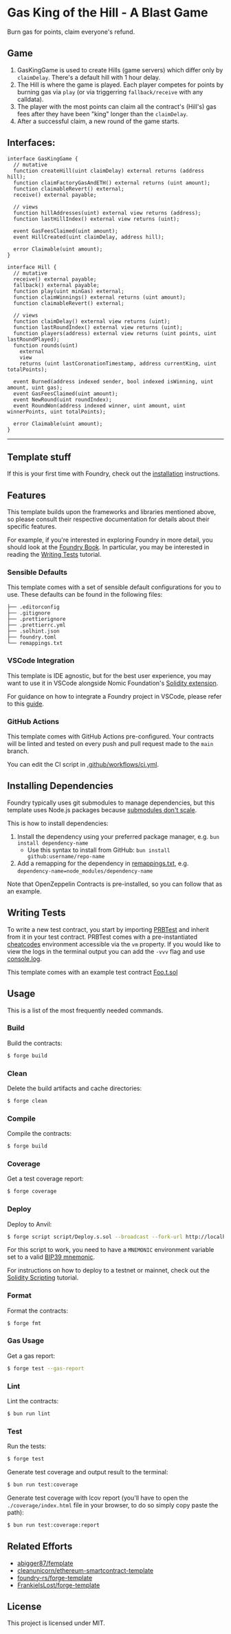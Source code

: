 # Gas King of the Hill - A Blast Game

Burn gas for points, claim everyone's refund.

## Game

1. GasKingGame is used to create Hills (game servers) which differ only by `claimDelay`. There's a default hill with 1 hour delay.
2. The Hill is where the game is played. Each player competes for points by burning gas via `play` (or via triggerring `fallback/receive` with any calldata).
3. The player with the most points can claim all the contract's (Hill's) gas fees after they have been "king" longer than the `claimDelay`.
4. After a successful claim, a new round of the game starts.

## Interfaces:

```solidity
interface GasKingGame {
  // mutative
  function createHill(uint claimDelay) external returns (address hill);
  function claimFactoryGasAndETH() external returns (uint amount);
  function claimableRevert() external;
  receive() external payable;

  // views
  function hillAddresses(uint) external view returns (address);
  function lastHillIndex() external view returns (uint);

  event GasFeesClaimed(uint amount);
  event HillCreated(uint claimDelay, address hill);

  error Claimable(uint amount);
}

interface Hill {
  // mutative
  receive() external payable;
  fallback() external payable;
  function play(uint minGas) external;
  function claimWinnings() external returns (uint amount);
  function claimableRevert() external;

  // views
  function claimDelay() external view returns (uint);
  function lastRoundIndex() external view returns (uint);
  function players(address) external view returns (uint points, uint lastRoundPlayed);
  function rounds(uint)
    external
    view
    returns (uint lastCoronationTimestamp, address currentKing, uint totalPoints);

  event Burned(address indexed sender, bool indexed isWinning, uint amount, uint gas);
  event GasFeesClaimed(uint amount);
  event NewRound(uint roundIndex);
  event RoundWon(address indexed winner, uint amount, uint winnerPoints, uint totalPoints);

  error Claimable(uint amount);
}
```


-----------

## Template stuff

If this is your first time with Foundry, check out the
[installation](https://github.com/foundry-rs/foundry#installation) instructions.

## Features

This template builds upon the frameworks and libraries mentioned above, so please consult their respective documentation
for details about their specific features.

For example, if you're interested in exploring Foundry in more detail, you should look at the
[Foundry Book](https://book.getfoundry.sh/). In particular, you may be interested in reading the
[Writing Tests](https://book.getfoundry.sh/forge/writing-tests.html) tutorial.

### Sensible Defaults

This template comes with a set of sensible default configurations for you to use. These defaults can be found in the
following files:

```text
├── .editorconfig
├── .gitignore
├── .prettierignore
├── .prettierrc.yml
├── .solhint.json
├── foundry.toml
└── remappings.txt
```

### VSCode Integration

This template is IDE agnostic, but for the best user experience, you may want to use it in VSCode alongside Nomic
Foundation's [Solidity extension](https://marketplace.visualstudio.com/items?itemName=NomicFoundation.hardhat-solidity).

For guidance on how to integrate a Foundry project in VSCode, please refer to this
[guide](https://book.getfoundry.sh/config/vscode).

### GitHub Actions

This template comes with GitHub Actions pre-configured. Your contracts will be linted and tested on every push and pull
request made to the `main` branch.

You can edit the CI script in [.github/workflows/ci.yml](./.github/workflows/ci.yml).

## Installing Dependencies

Foundry typically uses git submodules to manage dependencies, but this template uses Node.js packages because
[submodules don't scale](https://twitter.com/PaulRBerg/status/1736695487057531328).

This is how to install dependencies:

1. Install the dependency using your preferred package manager, e.g. `bun install dependency-name`
   - Use this syntax to install from GitHub: `bun install github:username/repo-name`
2. Add a remapping for the dependency in [remappings.txt](./remappings.txt), e.g.
   `dependency-name=node_modules/dependency-name`

Note that OpenZeppelin Contracts is pre-installed, so you can follow that as an example.

## Writing Tests

To write a new test contract, you start by importing [PRBTest](https://github.com/PaulRBerg/prb-test) and inherit from
it in your test contract. PRBTest comes with a pre-instantiated [cheatcodes](https://book.getfoundry.sh/cheatcodes/)
environment accessible via the `vm` property. If you would like to view the logs in the terminal output you can add the
`-vvv` flag and use [console.log](https://book.getfoundry.sh/faq?highlight=console.log#how-do-i-use-consolelog).

This template comes with an example test contract [Foo.t.sol](./test/GasKing.t.sol)

## Usage

This is a list of the most frequently needed commands.

### Build

Build the contracts:

```sh
$ forge build
```

### Clean

Delete the build artifacts and cache directories:

```sh
$ forge clean
```

### Compile

Compile the contracts:

```sh
$ forge build
```

### Coverage

Get a test coverage report:

```sh
$ forge coverage
```

### Deploy

Deploy to Anvil:

```sh
$ forge script script/Deploy.s.sol --broadcast --fork-url http://localhost:8545
```

For this script to work, you need to have a `MNEMONIC` environment variable set to a valid
[BIP39 mnemonic](https://iancoleman.io/bip39/).

For instructions on how to deploy to a testnet or mainnet, check out the
[Solidity Scripting](https://book.getfoundry.sh/tutorials/solidity-scripting.html) tutorial.

### Format

Format the contracts:

```sh
$ forge fmt
```

### Gas Usage

Get a gas report:

```sh
$ forge test --gas-report
```

### Lint

Lint the contracts:

```sh
$ bun run lint
```

### Test

Run the tests:

```sh
$ forge test
```

Generate test coverage and output result to the terminal:

```sh
$ bun run test:coverage
```

Generate test coverage with lcov report (you'll have to open the `./coverage/index.html` file in your browser, to do so
simply copy paste the path):

```sh
$ bun run test:coverage:report
```

## Related Efforts

- [abigger87/femplate](https://github.com/abigger87/femplate)
- [cleanunicorn/ethereum-smartcontract-template](https://github.com/cleanunicorn/ethereum-smartcontract-template)
- [foundry-rs/forge-template](https://github.com/foundry-rs/forge-template)
- [FrankieIsLost/forge-template](https://github.com/FrankieIsLost/forge-template)

## License

This project is licensed under MIT.
